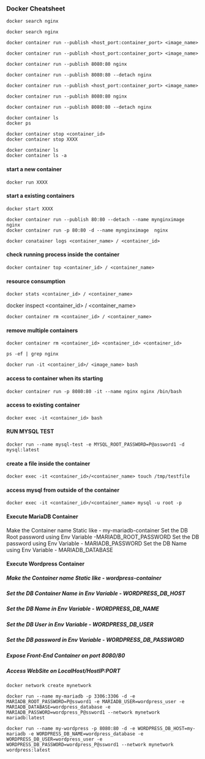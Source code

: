### Docker Cheatsheet

```
docker search nginx
```
```
docker search nginx
```
```
docker container run --publish <host_port:container_port> <image_name>
```
```
docker container run --publish <host_port:container_port> <image_name>
```
```
docker container run --publish 8080:80 nginx
```
```
docker container run --publish 8080:80 --detach nginx
```
```
docker container run --publish <host_port:container_port> <image_name>
```
```
docker container run --publish 8080:80 nginx
```
```
docker container run --publish 8080:80 --detach nginx
```
```
docker container ls
docker ps
```
```
docker container stop <container_id>
docker container stop XXXX
```
```
docker container ls
docker container ls -a
```

#### start a new container
```
docker run XXXX
```
#### start a existing containers
```
docker start XXXX
```

```
docker container run --publish 80:80 --detach --name mynginximage  nginx
docker container run -p 80:80 -d --name mynginximage  nginx
```
```
docker conatainer logs <container_name> / <container_id>
```

#### check running process inside the container
```
docker container top <container_id> / <container_name>
```
#### resource consumption

```
docker stats <container_id> / <container_name>
```

docker inspect <container_id> / <container_name>
```
docker container rm <container_id> / <container_name>
```
#### remove multiple containers
```
docker container rm <container_id> <container_id> <container_id>
```

```
ps -ef | grep nginx
```
```
docker run -it <container_id>/ <image_name> bash
```
#### access to container when its starting
```
docker container run -p 8080:80 -it --name nginx nginx /bin/bash
```
#### access to existing container 
```
docker exec -it <container_id> bash
```
#### RUN MYSQL TEST
```
docker run --name mysql-test -e MYSQL_ROOT_PASSWORD=P@assword1 -d mysql:latest
```
#### create a file inside the container
```
docker exec -it <container_id>/<container_name> touch /tmp/testfile
```
#### access mysql from outside of the container
```
docker exec -it <container_id>/<container_name> mysql -u root -p
```

#### Execute MariaDB Container
<p> Make the Container name Static like - my-mariadb-container
Set the DB Root password using Env Variable -MARIADB_ROOT_PASSWORD
Set the DB password using Env Variable - MARIADB_PASSWORD
Set the DB Name using Env Variable - MARIADB_DATABASE </p>

#### Execute Wordpress Container
##### Make the Container name Static like - wordpress-container
##### Set the DB Container Name in Env Variable - WORDPRESS_DB_HOST
##### Set the DB Name in Env Variable - WORDPRESS_DB_NAME
##### Set the DB User in Env Variable - WORDPRESS_DB_USER
##### Set the DB password in Env Variable - WORDPRESS_DB_PASSWORD
##### Expose Front-End Container on port 8080/80
##### Access WebSite on LocalHost/HostIP:PORT

```
docker network create mynetwork
```
```
docker run --name my-mariadb -p 3306:3306 -d -e MARIADB_ROOT_PASSWORD=P@ssword1 -e MARIADB_USER=wordpress_user -e MARIADB_DATABASE=wordpress_database -e MARIADB_PASSWORD=wordpress_P@ssword1 --network mynetwork mariadb:latest
```
```
docker run --name my-wordpress -p 8080:80 -d -e WORDPRESS_DB_HOST=my-mariadb -e WORDPRESS_DB_NAME=wordpress_database -e WORDPRESS_DB_USER=wordpress_user -e WORDPRESS_DB_PASSWORD=wordpress_P@ssword1 --network mynetwork wordpress:latest
```

<!--- find / -name "index.html" --->
